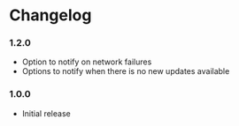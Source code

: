# Changelog

### 1.2.0
* Option to notify on network failures
* Options to notify when there is no new updates available

### 1.0.0
* Initial release
